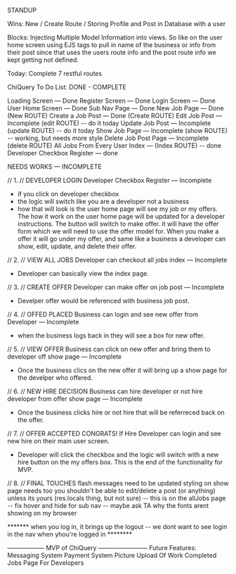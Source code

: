 STANDUP

Wins:
New / Create Route / Storing Profile and Post in Database with a user

Blocks:
Injecting Multiple Model Information into views. So like on the user home screen using EJS tags to pull in name of the business or info from their post since that uses the users route info and the post route info we kept getting not defined.

Today:
Complete 7 restful routes

ChiQuery To Do List:
DONE - COMPLETE

Loading Screen — Done
Register Screen — Done
Login Screen — Done
User Home Screen — Done
Sub Nav Page — Done
New Job Page — Done (New ROUTE)
Create a Job Post — Done (Create ROUTE)
Edit Job Post — Incomplete (edit ROUTE) -- do it today
Update Job Post — Incomplete (update ROUTE) -- do it today
Show Job Page — Incomplete (show ROUTE)  -- working, but needs more style
Delete Job Post Page — Incomplete (delete ROUTE)
All Jobs From Every User Index — (Index ROUTE) -- done
Developer Checkbox Register — done

NEEDS WORKS — INCOMPLETE

// 1. // DEVELOPER LOGIN
Developer Checkbox Register — Incomplete
- if you click on developer checkbox
- the logic will switch like you are a developer not a business
- how that will look is the user home page will see my job or my offers. The how it work on the user home page will be updated for a developer instructions. The button
will switch to make offer. it will have the offer form which we will need to use the offer model for. When you make a offer it will go under my offer, and same like a business a developer can show, edit, update, and delete their offer.


// 2. // VIEW ALL JOBS
Developer can checkout all jobs index
— Incomplete
- Developer can basically view the index page.


// 3. // CREATE OFFER
Developer can make offer on job post — Incomplete
- Develper offer would be referenced with business job post.


// 4. // OFFED PLACED
Business can login and see new offer from Developer — Incomplete
- when the business logs back in they will see a box for new offer.


// 5. // VIEW OFFER
Business can click on new offer and bring them to developer off show page — Incomplete
- Once the business clics on the new offer it will bring up a show page for the develper who offered.


// 6. // NEW HIRE DECISION
Business can hire developer or not hire developer from offer show page — Incomplete
- Once the business clicks hire or not hire that will be referreced back on the offer.


// 7. // OFFER ACCEPTED CONGRATS!
If Hire Developer can login and see new hire on their main user screen.
- Developer will click the checkbox and the logic will switch with a new hire button on the my offers box. This is the end of the functionality for MVP.

// 8. // FINAL TOUCHES
flash messages need to be updated
styling on show page needs too
you shouldn't be able to edit/delete a post (or anything) unless its yours (res.locals thing, but not sure) -- this is on the allJobs page
-- fix hover and hide for sub nav
-- maybe ask TA why the fonts arent showing on my browser

*******  when you log in, it brings up the logout -- we dont want to see login in the nav when yhou're logged in ********




——————  MVP of ChiQuery ————————
Future Features:
Messaging System
Payment System
Picture Upload Of Work
Completed Jobs Page For Developers

